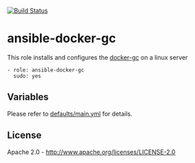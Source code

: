 [![Build Status](https://travis-ci.org/ind9-ops/ansible-docker-gc.svg?branch=master)](https://travis-ci.org/ind9-ops/ansible-docker-gc)

# ansible-docker-gc

This role installs and configures the [docker-gc](https://github.com/spotify/docker-gc) on a linux server

```
- role: ansible-docker-gc
  sudo: yes
```

## Variables
Please refer to [defaults/main.yml](https://github.com/ashwanthkumar/ansible-docker-gc/blob/master/defaults/main.yml) for details.

## License
Apache 2.0 - http://www.apache.org/licenses/LICENSE-2.0
